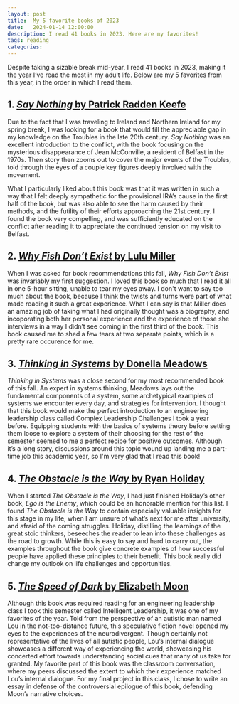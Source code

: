 ```yaml
---
layout: post
title:  My 5 favorite books of 2023
date:   2024-01-14 12:00:00
description: I read 41 books in 2023. Here are my favorites!
tags: reading
categories: 
---
```


Despite taking a sizable break mid-year, I read 41 books in 2023, making it the year I’ve read the most in my adult life. Below are my 5 favorites from this year, in the order in which I read them.

## 1. [*Say Nothing* by Patrick Radden Keefe](https://www.goodreads.com/book/show/40163119-say-nothing)

Due to the fact that I was traveling to Ireland and Northern Ireland for my spring break, I was looking for a book that would fill the appreciable gap in my knowledge on the Troubles in the late 20th century. *Say Nothing* was an excellent introduction to the conflict, with the book focusing on the mysterious disappearance of Jean McConville, a resident of Belfast in the 1970s. Then story then zooms out to cover the major events of the Troubles, told through the eyes of a couple key figures deeply involved with the movement.

What I particularly liked about this book was that it was written in such a way that I felt deeply sympathetic for the provisional IRA’s cause in the first half of the book, but was also able to see the harm caused by their methods, and the futility of their efforts approaching the 21st century. I found the book very compelling, and was sufficiently educated on the conflict after reading it to appreciate the continued tension on my visit to Belfast.

## 2. [*Why Fish Don’t Exist* by Lulu Miller](https://www.goodreads.com/book/show/50887097-why-fish-don-t-exist)

When I was asked for book recommendations this fall, *Why Fish Don’t Exist* was invariably my first suggestion. I loved this book so much that I read it all in one 5-hour sitting, unable to tear my eyes away. I don't want to say too much about the book, because I think the twists and turns were part of what made reading it such a great experience. What I can say is that Miller does an amazing job of taking what I had originally thought was a biography, and incoporating both her personal experience and the experience of those she interviews in a way I didn’t see coming in the first third of the book. This book caused me to shed a few tears at two separate points, which is a pretty rare occurence for me.


## 3. [*Thinking in Systems* by Donella Meadows](https://www.goodreads.com/book/show/3828902-thinking-in-systems)

*Thinking in Systems* was a close second for my most recommended book of this fall. An expert in systems thinking, Meadows lays out the fundamental components of a system, some archetypical examples of systems we encounter every day, and strategies for intervention. I thought that this book would make the perfect introduction to an engineering leadership class called Complex Leadership Challenges I took a year before. Equipping students with the basics of systems theory before setting them loose to explore a system of their choosing for the rest of the semester seemed to me a perfect recipe for positive outcomes. Although it’s a long story, discussions around this topic wound up landing me a part-time job this academic year, so I'm very glad that I read this book!


## 4. [*The Obstacle is the Way* by Ryan Holiday](https://www.goodreads.com/book/show/18668059-the-obstacle-is-the-way)

When I started *The Obstacle is the Way*, I had just finished Holiday’s other book, *Ego is the Enemy*, which could be an honorable mention for this list. I found *The Obstacle is the Way* to contain especially valuable insights for this stage in my life, when I am unsure of what’s next for me after university, and afraid of the coming struggles. Holiday, distilling the learnings of the great stoic thinkers, beseeches the reader to lean into these challenges as the road to growth. While this is easy to say and hard to carry out, the examples throughout the book give concrete examples of how successful people have applied these principles to their benefit. This book really did change my outlook on life challenges and opportunities.


## 5. [*The Speed of Dark* by Elizabeth Moon](https://www.goodreads.com/book/show/96063.The_Speed_of_Dark)

Although this book was required reading for an engineering leadership class I took this semester called Intelligent Leadership, it was one of my favorites of the year. Told from the perspective of an autistic man named Lou in the not-too-distance future, this speculative fiction novel opened my eyes to the experiences of the neurodivergent. Though certainly not representative of the lives of all autistic people, Lou’s internal dialogue showcases a different way of experiencing the world, showcasing his concerted effort towards understanding social cues that many of us take for granted. My favorite part of this book was the classroom conversation, where my peers discussed the extent to which their experience matched Lou’s internal dialogue. For my final project in this class, I chose to write an essay in defense of the controversial epilogue of this book, defending Moon’s narrative choices.
